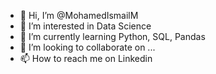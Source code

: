 - 👋 Hi, I’m @MohamedIsmailM
- 👀 I’m interested in Data Science
- 🌱 I’m currently learning Python, SQL, Pandas
- 💞️ I’m looking to collaborate on ...
- 📫 How to reach me on Linkedin

<!---
MohamedIsmailM/MohamedIsmailM is a ✨ special ✨ repository because its `README.md` (this file) appears on your GitHub profile.
You can click the Preview link to take a look at your changes.
--->
